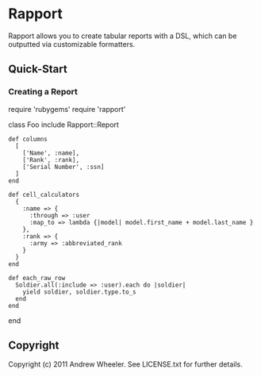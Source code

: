 # Rapport

Rapport allows you to create tabular reports with a DSL, which can be outputted via customizable formatters.

## Quick-Start

### Creating a Report
  require 'rubygems'
  require 'rapport'

  class Foo
    include Rapport::Report
    
    def columns
      [
        ['Name', :name],
        ['Rank', :rank],
        ['Serial Number', :ssn]
      ]
    end
    
    def cell_calculators
      {
        :name => {
          :through => :user
          :map_to => lambda {|model| model.first_name + model.last_name }
        },
        :rank => {
          :army => :abbreviated_rank
        }
      }
    end
    
    def each_raw_row
      Soldier.all(:include => :user).each do |soldier|
        yield soldier, soldier.type.to_s
      end
    end
  end
  
  



## Copyright

Copyright (c) 2011 Andrew Wheeler. See LICENSE.txt for
further details.

